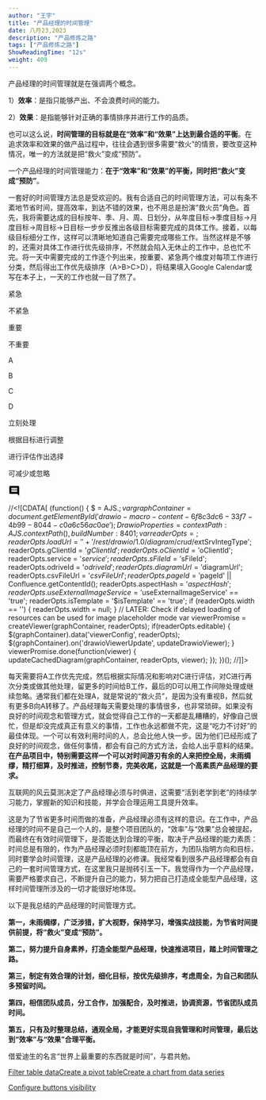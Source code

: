 ```yaml
---
author: "王宇"
title: "产品经理的时间管理"
date: 八月23,2023
description: "产品修炼之路"
tags: ["产品修炼之路"]
ShowReadingTime: "12s"
weight: 409
---
```

产品经理的时间管理就是在强调两个概念。

1）**效率**：是指只能够产出、不会浪费时间的能力。

2）**效果**：是指能够针对正确的事情排序并进行工作的品质。

也可以这么说，**时间管理的目标就是在“效率”和“效果”上达到最合适的平衡**。在追求效率和效果的做产品过程中，往往会遇到很多需要“救火”的情景，要改变这种情况，唯一的方法就是把“救火”变成“预防”。

一个产品经理的时间管理能力：**在于“效率”和“效果”的平衡，同时把“救火”变成“预防”**。

一套好的时间管理方法总是受欢迎的。我有合适自己的时间管理方法，可以有条不紊地节省时间，提高效率，到达不错的效果，也不用总是扮演“救火员”角色。首先，我将需要达成的目标按年、季、月、周、日划分，从年度目标→季度目标→月度目标→周目标→日目标一步步反推出各级目标需要完成的具体工作。接着，以每级目标细分工作，这样可以清晰地知道自己需要完成哪些工作。当然这样是不够的，还需对具体工作进行优先级排序，不然就会陷入无休止的工作中，总也忙不完。将一天中需要完成的工作逐个列出来，按重要、紧急两个维度对每项工作进行分类，然后得出工作优先级排序（A>B>C>D），将结果填入Google Calendar或写在本子上，一天的工作也就一目了然了。

紧急

不紧急

重要

不重要

A

B

C

D

立刻处理

根据目标进行调整

进行评估作出选择

可减少或忽略

![](data:image/svg+xml;base64,PHN2ZyB4bWxucz0iaHR0cDovL3d3dy53My5vcmcvMjAwMC9zdmciIHdpZHRoPSIyNCIgaGVpZ2h0PSIyNCIgdmlld0JveD0iMCAwIDI0IDI0Ij48cGF0aCBkPSJNMjEuOTkgNGMwLTEuMS0uODktMi0xLjk5LTJINGMtMS4xIDAtMiAuOS0yIDJ2MTJjMCAxLjEuOSAyIDIgMmgxNGw0IDQtLjAxLTE4ek0xOCAxNEg2di0yaDEydjJ6bTAtM0g2VjloMTJ2MnptMC0zSDZWNmgxMnYyeiIvPjxwYXRoIGQ9Ik0wIDBoMjR2MjRIMHoiIGZpbGw9Im5vbmUiLz48L3N2Zz4= "显示评论")

//<!\[CDATA\[ (function() { $ = AJS.$; var graphContainer = document.getElementById('drawio-macro-content-6f8c3dc6-33f7-4b99-8044-c0a6c56ac0ae'); DrawioProperties = { contextPath : AJS.contextPath(), buildNumber : 8401 }; var readerOpts = {}; readerOpts.loadUrl = '' + '/rest/drawio/1.0/diagram/crud/%E6%97%B6%E9%97%B4%E7%AE%A1%E7%90%86/105273676?revision=1'; readerOpts.imageUrl = '' + '/download/attachments/105273676/时间管理.png' + '?version=1&api=v2'; readerOpts.editUrl = '' + '/plugins/drawio/addDiagram.action?ceoId=105273676&owningPageId=105273676&diagramName=%E6%97%B6%E9%97%B4%E7%AE%A1%E7%90%86&revision=1'; readerOpts.editable = true; readerOpts.canComment = true; readerOpts.stylePath = STYLE\_PATH; readerOpts.stencilPath = STENCIL\_PATH; readerOpts.imagePath = IMAGE\_PATH + '/reader'; readerOpts.border = true; readerOpts.width = '400'; readerOpts.simpleViewer = false; readerOpts.tbstyle = 'top'; readerOpts.links = 'auto'; readerOpts.lightbox = true; readerOpts.resourcePath = ATLAS\_RESOURCE\_BASE + '/resources/viewer'; readerOpts.disableButtons = false; readerOpts.zoomToFit = true; readerOpts.language = 'zh'; readerOpts.licenseStatus = 'OK'; readerOpts.contextPath = AJS.contextPath(); readerOpts.diagramName = decodeURIComponent('%E6%97%B6%E9%97%B4%E7%AE%A1%E7%90%86'); readerOpts.diagramDisplayName = ''; readerOpts.aspect = ''; readerOpts.ceoName = '产品经理的时间管理'; readerOpts.attVer = '1'; readerOpts.attId = '105273693'; readerOpts.lastModifierName = '未知用户 (liaozhichuan)'; readerOpts.lastModified = '2023-08-02 16:25:37.577'; readerOpts.creatorName = '未知用户 (liaozhichuan)'; //Embed macro specific info readerOpts.extSrvIntegType = '$extSrvIntegType'; readerOpts.gClientId = '$gClientId'; readerOpts.oClientId = '$oClientId'; readerOpts.service = '$service'; readerOpts.sFileId = '$sFileId'; readerOpts.odriveId = '$odriveId'; readerOpts.diagramUrl = '$diagramUrl'; readerOpts.csvFileUrl = '$csvFileUrl'; readerOpts.pageId = '$pageId' || Confluence.getContentId(); readerOpts.aspectHash = '$aspectHash'; readerOpts.useExternalImageService = '$useExternalImageService' == 'true'; readerOpts.isTemplate = '$isTemplate' == 'true'; if (readerOpts.width == '') { readerOpts.width = null; } // LATER: Check if delayed loading of resources can be used for image placeholder mode var viewerPromise = createViewer(graphContainer, readerOpts); if(readerOpts.editable) { $(graphContainer).data('viewerConfig', readerOpts); $(graphContainer).on('drawioViewerUpdate', updateDrawioViewer); } viewerPromise.done(function(viewer) { updateCachedDiagram(graphContainer, readerOpts, viewer); }); })(); //\]\]>

每天需要将A工作优先完成，然后根据实际情况和影响对C进行评估，对C进行再次分类或做其他处理，留更多的时间给B工作，最后的D可以用工作间隙处理或继续忽略。通常我们都在处理A，就是常说的“救火员”，是因为没有重视B，然后就有更多B向A转移了。产品经理每天需要处理的事情很多，也非常琐碎。如果没有良好的时间观念和管理方式，就会觉得自己工作的一天都是乱糟糟的，好像自己很忙，但是却没完成真正有意义的事情，工作也永远都做不完，这是“吃力不讨好”的最佳体现。一个可以有效利用时间的人，总会比他人快一步。因为他们已经形成了良好的时间观念，做任何事情，都会有自己的方式方法，会给人出乎意料的结果。**在产品项目中，特别需要这样一个可以对时间游刃有余的人来把控全局，未雨绸缪，精打细算，及时推进，控制节奏，完美收尾，这就是一个高素质产品经理的要求。**

互联网的风云莫测决定了产品经理必须与时俱进，这需要“活到老学到老”的持续学习能力，掌握新的知识和技能，并学会合理运用工具提升效率。

这是为了节省更多时间而做的准备，产品经理必须有这样的意识。在工作中，产品经理的时间不是自己一个人的，是整个项目团队的，“效率”与“效果”总会被提起，而最终在有效时间管理下，是否能达到合理的平衡，取决于产品经理的能力素质：时间总是有限的，作为产品经理必须时刻都能顶在前方，为团队指明方向和目标，同时要学会时间管理，这是产品经理的必修课。我经常看到很多产品经理都会有自己的一套时间管理方式，在这里我只是抛砖引玉一下。我觉得作为一个产品经理，需要严格要求自己，不断提升自己的能力，努力把自己打造成全能型产品经理，这样时间管理所涉及的一切才能很好地体现。

以下是我总结的产品经理的时间管理方式。

**第一，未雨绸缪，广泛涉猎，扩大视野，保持学习，增强实战技能，为节省时间提供前提，将“救火”变成“预防”。**

**第二，努力提升自身素养，打造全能型产品经理，快速推进项目，踏上时间管理之路。**

**第三，制定有效合理的计划，细化目标，按优先级排序，考虑周全，为自己和团队多预留时间。**

**第四，相信团队成员，分工合作，加强配合，及时推进，协调资源，节省团队成员时间。**

**第五，只有及时整理总结，通观全局，才能更好实现自我管理和时间管理，最后达到“效率”与“效果”合理平衡。**

借爱迪生的名言“世界上最重要的东西就是时间”，与君共勉。

[Filter table data](#)[Create a pivot table](#)[Create a chart from data series](#)

[Configure buttons visibility](/users/tfac-settings.action)